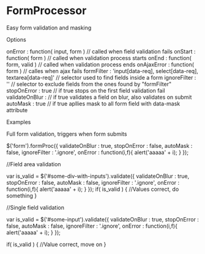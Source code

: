 FormProcessor
=============

Easy form validation and masking


Options

onError : function( input, form ) // called when field validation fails
onStart : function( form ) // called when validation process starts
onEnd : function( form, valid ) // called when validation process ends
onAjaxError : function( form ) // calles when ajax fails
formFilter : 'input[data-req], select[data-req], textarea[data-req]' // selector used to find fields inside a form
ignoreFilter : '' // selector to exclude fields from the ones found by "formFilter"
stopOnError : true // if true stops on the first field validation fail
validateOnBlur : // if true validates a field on blur, also validates on submit
autoMask : true // if true apllies mask to all form field with data-mask attribute


Examples

Full form validation, triggers when form submits

$('form').formProc({ 
  validateOnBlur : true, 
  stopOnError : false, 
  autoMask : false, 
  ignoreFilter : '.ignore', 
  onError : function(i,f){ alert('aaaaa' + i); } 
});


//Field area validation

var is_valid = $('#some-div-with-inputs').validate({ 
                  validateOnBlur : true, 
                  stopOnError : false, 
                  autoMask : false, 
                  ignoreFilter : '.ignore', 
                  onError : function(i,f){ alert('aaaaa' + i); } 
                });
if( is_valid ) {
  //Values correct, do something
}

//Single field validation

var is_valid = $('#some-input').validate({ 
                  validateOnBlur : true, 
                  stopOnError : false, 
                  autoMask : false, 
                  ignoreFilter : '.ignore', 
                  onError : function(i,f){ alert('aaaaa' + i); } 
                });

if( is_valid ) {
  //Value correct, move on
}
